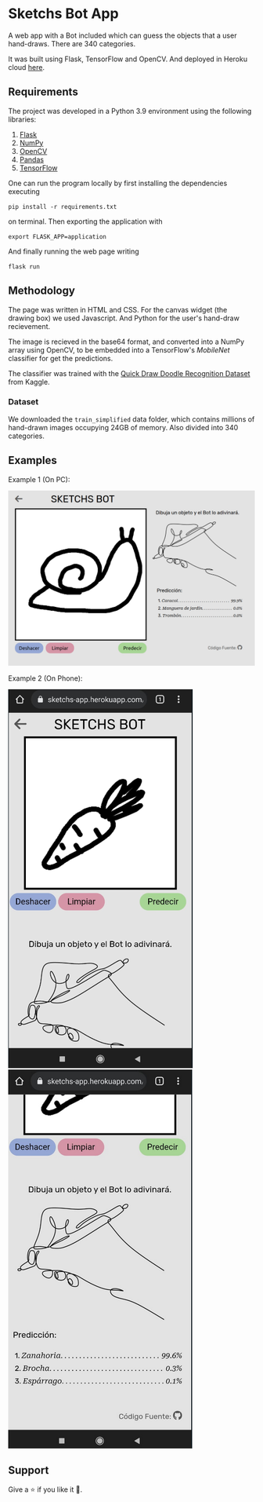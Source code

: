 # Sketchs Bot App

A web app with a Bot included which can guess the objects that a user hand-draws. There are 340
categories.

It was built using Flask, TensorFlow and OpenCV. And deployed in Heroku
cloud [here](http://sketchs-app.herokuapp.com).

## Requirements

The project was developed in a Python 3.9 environment using the following libraries:

1. [Flask](https://flask.palletsprojects.com/en/2.0.x/)
2. [NumPy](https://numpy.org/)
3. [OpenCV](https://docs.opencv.org/3.4/d6/d00/tutorial_py_root.html)
4. [Pandas](https://pandas.pydata.org/)
5. [TensorFlow](https://www.tensorflow.org)

One can run the program locally by first installing the dependencies executing

```
pip install -r requirements.txt
```

on terminal. Then exporting the application with

```
export FLASK_APP=application
```

And finally running the web page writing

```
flask run
```

## Methodology

The page was written in HTML and CSS. For the canvas widget (the drawing box) we used Javascript.
And Python for the user's hand-draw recievement.

The image is recieved in the base64 format, and converted into a NumPy array using OpenCV, to be
embedded into a TensorFlow's *MobileNet* classifier for get the predictions.

The classifier was trained with
the [Quick Draw Doodle Recognition Dataset](https://www.kaggle.com/c/quickdraw-doodle-recognition)
from Kaggle.

### Dataset

We downloaded the `train_simplified` data folder, which contains millions of hand-drawn images
occupying 24GB of memory. Also divided into 340 categories.

## Examples

Example 1 (On PC):

<img src="example1.png"/>

Example 2 (On Phone):

<img src="example2-1.png"/>
<img src="example2-2.png"/>

## Support

Give a :star: if you like it :hugs:.